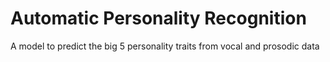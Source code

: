 # Automatic Personality Recognition

A model to predict the big 5 personality traits from vocal and prosodic data
